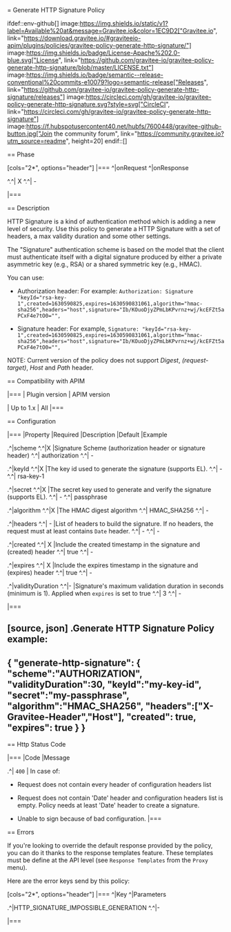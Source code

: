 = Generate HTTP Signature Policy

ifdef::env-github[]
image:https://img.shields.io/static/v1?label=Available%20at&message=Gravitee.io&color=1EC9D2["Gravitee.io", link="https://download.gravitee.io/#graviteeio-apim/plugins/policies/gravitee-policy-generate-http-signature/"]
image:https://img.shields.io/badge/License-Apache%202.0-blue.svg["License", link="https://github.com/gravitee-io/gravitee-policy-generate-http-signature/blob/master/LICENSE.txt"]
image:https://img.shields.io/badge/semantic--release-conventional%20commits-e10079?logo=semantic-release["Releases", link="https://github.com/gravitee-io/gravitee-policy-generate-http-signature/releases"]
image:https://circleci.com/gh/gravitee-io/gravitee-policy-generate-http-signature.svg?style=svg["CircleCI", link="https://circleci.com/gh/gravitee-io/gravitee-policy-generate-http-signature"]
image:https://f.hubspotusercontent40.net/hubfs/7600448/gravitee-github-button.jpg["Join the community forum", link="https://community.gravitee.io?utm_source=readme", height=20]
endif::[]

== Phase

[cols="2*", options="header"]
|===
^|onRequest
^|onResponse

^.^| X
^.^| -

|===

== Description

HTTP Signature is a kind of authentication method which is adding a new level of security. Use this policy to generate a HTTP Signature with a set of headers, a max validity duration and some other settings.

The "Signature" authentication scheme is based on the model that the client must authenticate itself with a digital signature produced by either a private asymmetric key (e.g., RSA) or a shared symmetric key (e.g., HMAC).

You can use:

* Authorization header: For example: `Authorization: Signature "keyId="rsa-key-1",created=1630590825,expires=1630590831061,algorithm="hmac-sha256",headers="host",signature="Ib/KOuoDjyZPmLbKPvrnz+wj/kcEFZt5aPCxF4e7tO0="",`

* Signature header: For example, `Signature: "keyId="rsa-key-1",created=1630590825,expires=1630590831061,algorithm="hmac-sha256",headers="host",signature="Ib/KOuoDjyZPmLbKPvrnz+wj/kcEFZt5aPCxF4e7tO0="",`


NOTE: Current version of the policy does not support *Digest*, *(request-target)*, *Host* and *Path* header.

== Compatibility with APIM

|===
| Plugin version | APIM version

| Up to 1.x                   | All
|===

== Configuration

|===
|Property |Required |Description |Default |Example

.^|scheme
^.^|X
|Signature Scheme (authorization header or signature header)
^.^| authorization
^.^| -

.^|keyId
^.^|X
|The key id used to generate the signature (supports EL).
^.^| -
^.^| rsa-key-1

.^|secret
^.^|X
|The secret key used to generate and verify the signature (supports EL).
^.^| -
^.^| passphrase

.^|algorithm
^.^|X
|The HMAC digest algorithm
^.^| HMAC_SHA256
^.^| -

.^|headers
^.^| -
|List of headers to build the signature. If no headers, the request must at least contains `Date` header.
^.^| -
^.^| -

.^|created
^.^| X
|Include the created timestamp in the signature and (created) header
^.^| true
^.^| -

.^|expires
^.^| X
|Include the expires timestamp in the signature and (expires) header
^.^| true
^.^| -

.^|validityDuration
^.^|-
|Signature's maximum validation duration in seconds (minimum is 1). Applied when `expires` is set to true
^.^| 3
^.^| -

|===


[source, json]
.Generate HTTP Signature Policy example:
----
{
  "generate-http-signature": {
	"scheme":"AUTHORIZATION",
	"validityDuration":30,
	"keyId":"my-key-id",
	"secret":"my-passphrase",
	"algorithm":"HMAC_SHA256",
	"headers":["X-Gravitee-Header","Host"],
    "created": true,
    "expires": true
  }
}
----

== Http Status Code

|===
|Code |Message

.^| ```400```
| In case of:

* Request does not contain every header of configuration headers list

* Request does not contain 'Date' header and configuration headers list is empty. Policy needs at least 'Date' header to create a signature.

* Unable to sign because of bad configuration.
|===

== Errors

If you're looking to override the default response provided by the policy, you can do it
thanks to the response templates feature. These templates must be define at the API level (see `Response Templates`
from the `Proxy` menu).

Here are the error keys send by this policy:

[cols="2*", options="header"]
|===
^|Key
^|Parameters

.^|HTTP_SIGNATURE_IMPOSSIBLE_GENERATION
^.^|-

|===

